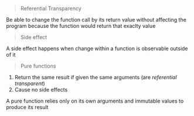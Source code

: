 > Referential Transparency

Be able to change the function call by its return value without affecting the program because the function would return that exaclty value

> Side effect

A side effect happens when change within a function is observable outside of it

> Pure functions

1. Return the same result if given the same arguments (are *referential transparent*)
2. Cause no side effects

A pure function relies only on its own arguments and immutable values to produce its result
